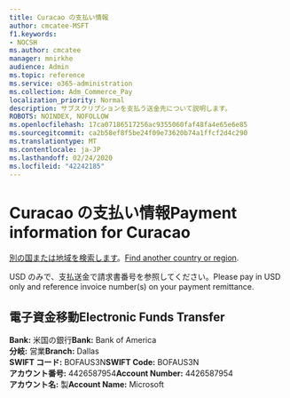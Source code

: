 ```yaml
---
title: Curacao の支払い情報
author: cmcatee-MSFT
f1.keywords:
- NOCSH
ms.author: cmcatee
manager: mnirkhe
audience: Admin
ms.topic: reference
ms.service: o365-administration
ms.collection: Adm_Commerce_Pay
localization_priority: Normal
description: サブスクリプションを支払う送金先について説明します。
ROBOTS: NOINDEX, NOFOLLOW
ms.openlocfilehash: 17ca07186517256ac9355060faf48fa4e65e6e85
ms.sourcegitcommit: ca2b58ef8f5be24f09e73620b74a1ffcf2d4c290
ms.translationtype: MT
ms.contentlocale: ja-JP
ms.lasthandoff: 02/24/2020
ms.locfileid: "42242185"
---
```

# <a name="payment-information-for-curacao"></a><span data-ttu-id="77d06-103">Curacao の支払い情報</span><span class="sxs-lookup"><span data-stu-id="77d06-103">Payment information for Curacao</span></span>

<span data-ttu-id="77d06-104">[別の国または地域を検索します](../billing-and-payments/pay-for-your-subscription.md)。</span><span class="sxs-lookup"><span data-stu-id="77d06-104">[Find another country or region](../billing-and-payments/pay-for-your-subscription.md).</span></span>

<span data-ttu-id="77d06-105">USD のみで、支払送金で請求書番号を参照してください。</span><span class="sxs-lookup"><span data-stu-id="77d06-105">Please pay in USD only and reference invoice number(s) on your payment remittance.</span></span>

## <a name="electronic-funds-transfer"></a><span data-ttu-id="77d06-106">電子資金移動</span><span class="sxs-lookup"><span data-stu-id="77d06-106">Electronic Funds Transfer</span></span>

<span data-ttu-id="77d06-107">**Bank:** 米国の銀行</span><span class="sxs-lookup"><span data-stu-id="77d06-107">**Bank:** Bank of America</span></span>  
<span data-ttu-id="77d06-108">**分岐:** 営業</span><span class="sxs-lookup"><span data-stu-id="77d06-108">**Branch:** Dallas</span></span>  
<span data-ttu-id="77d06-109">**SWIFT コード:** BOFAUS3N</span><span class="sxs-lookup"><span data-stu-id="77d06-109">**SWIFT Code:** BOFAUS3N</span></span>  
<span data-ttu-id="77d06-110">**アカウント番号:** 4426587954</span><span class="sxs-lookup"><span data-stu-id="77d06-110">**Account Number:** 4426587954</span></span>  
<span data-ttu-id="77d06-111">**アカウント名:** 製</span><span class="sxs-lookup"><span data-stu-id="77d06-111">**Account Name:** Microsoft</span></span>  